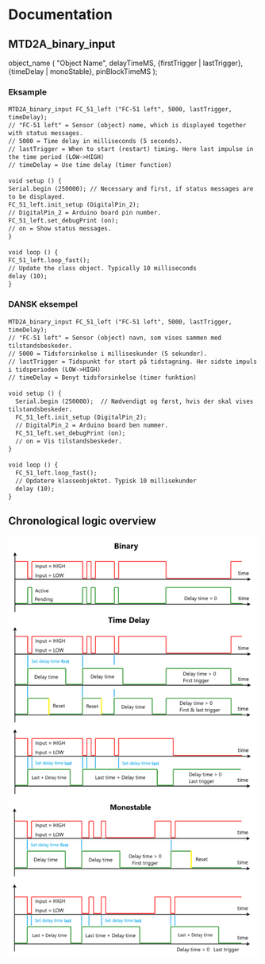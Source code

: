 # Documentation
## MTD2A_binary_input 
object_name ( "Object Name", delayTimeMS, {firstTrigger | lastTrigger}, {timeDelay | monoStable}, pinBlockTimeMS );

### Eksample
```
MTD2A_binary_input FC_51_left ("FC-51 left", 5000, lastTrigger, timeDelay);
// "FC-51 left" = Sensor (object) name, which is displayed together with status messages.
// 5000 = Time delay in milliseconds (5 seconds).
// lastTrigger = When to start (restart) timing. Here last impulse in the time period (LOW->HIGH)
// timeDelay = Use time delay (timer function)

void setup () {
Serial.begin (250000); // Necessary and first, if status messages are to be displayed.
FC_51_left.init_setup (DigitalPin_2);
// DigitalPin_2 = Arduino board pin number.
FC_51_left.set_debugPrint (on);
// on = Show status messages.
}

void loop () {
FC_51_left.loop_fast();
// Update the class object. Typically 10 milliseconds
delay (10);
}
```

### DANSK eksempel
```
MTD2A_binary_input FC_51_left ("FC-51 left", 5000, lastTrigger, timeDelay);
// "FC-51 left" = Sensor (object) navn, som vises sammen med tilstandsbeskeder.
// 5000 = Tidsforsinkelse i milliseskunder (5 sekunder).
// lastTrigger = Tidspunkt for start på tidstagning. Her sidste impuls i tidsperioden (LOW->HIGH) 
// timeDelay = Benyt tidsforsinkelse (timer funktion)

void setup () {
  Serial.begin (250000);  // Nødvendigt og først, hvis der skal vises tilstandsbeskeder.
  FC_51_left.init_setup (DigitalPin_2); 
  // DigitalPin_2 = Arduino board ben nummer.
  FC_51_left.set_debugPrint (on); 
  // on = Vis tilstandsbeskeder.
}

void loop () {
  FC_51_left.loop_fast();
  // Opdatere klasseobjektet. Typisk 10 millisekunder
  delay (10);
}
```
## Chronological logic overview

![](/image/monostable_timing_and_delay.png)
